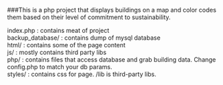 ###This is a php project that displays buildings on a map and color codes them based on their level of commitment to sustainability.

index.php : contains meat of project<br>
backup_database/ : contains dump of mysql database<br>
html/ : contains some of the page content<br>
js/ : mostly contains third party libs<br>
php/ : contains files that access database and grab building data.  Change config.php to match your db params.<br>
styles/ : contains css for page.  /lib is third-party libs. <br>
